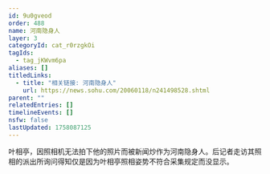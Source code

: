 ```yaml
---
id: 9u0gveod
order: 488
name: 河南隐身人
layer: 3
categoryId: cat_r0rzgkOi
tagIds:
  - tag_jKWvm6pa
aliases: []
titledLinks:
  - title: "相关链接: 河南隐身人"
    url: https://news.sohu.com/20060118/n241498528.shtml
parent: ""
relatedEntries: []
timelineEvents: []
nsfw: false
lastUpdated: 1758087125
---
```


叶相亭，因照相机无法拍下他的照片而被新闻炒作为河南隐身人。后记者走访其照相的派出所询问得知仅是因为叶相亭照相姿势不符合采集规定而没显示。